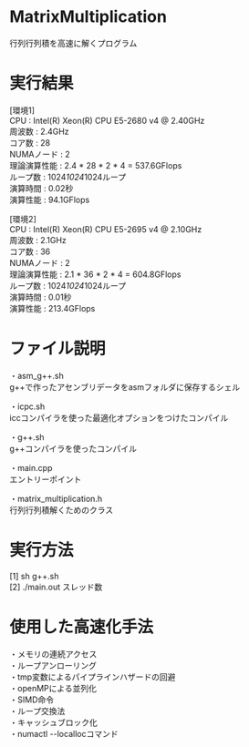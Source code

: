 # MatrixMultiplication
行列行列積を高速に解くプログラム  

# 実行結果

[環境1]  
CPU : Intel(R) Xeon(R) CPU E5-2680 v4 @ 2.40GHz  
周波数 : 2.4GHz  
コア数 : 28  
NUMAノード : 2  
理論演算性能 : 2.4 * 28 * 2 * 4 = 537.6GFlops  
ループ数 : 1024*1024*1024ループ  
演算時間 : 0.02秒  
演算性能 : 94.1GFlops  

[環境2]  
CPU : Intel(R) Xeon(R) CPU E5-2695 v4 @ 2.10GHz  
周波数 : 2.1GHz  
コア数 : 36  
NUMAノード : 2  
理論演算性能 : 2.1 * 36 * 2 * 4 = 604.8GFlops  
ループ数 : 1024*1024*1024ループ  
演算時間 : 0.01秒  
演算性能 : 213.4GFlops  

# ファイル説明
・asm_g++.sh  
g++で作ったアセンブリデータをasmフォルダに保存するシェル  

・icpc.sh  
iccコンパイラを使った最適化オプションをつけたコンパイル  

・g++.sh  
g++コンパイラを使ったコンパイル  

・main.cpp  
エントリーポイント  

・matrix_multiplication.h  
行列行列積解くためのクラス  

# 実行方法
[1] sh g++.sh  
[2] ./main.out スレッド数  

# 使用した高速化手法
・メモリの連続アクセス  
・ループアンローリング  
・tmp変数によるパイプラインハザードの回避  
・openMPによる並列化  
・SIMD命令  
・ループ交換法  
・キャッシュブロック化  
・numactl --locallocコマンド  


